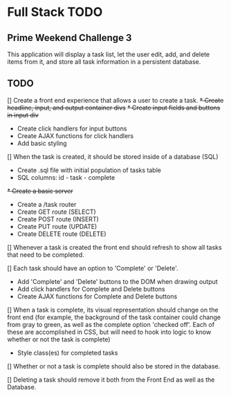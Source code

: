 # Full Stack TODO

## Prime Weekend Challenge 3

This application will display a task list, let the user edit, add, and delete items from it, and store all task information in a persistent database.

## TODO
[] Create a front end experience that allows a user to create a task.
~~* Create headline, input, and output container divs~~
~~* Create input fields and buttons in input div~~
* Create click handlers for input buttons
* Create AJAX functions for click handlers
* Add basic styling

[] When the task is created, it should be stored inside of a database (SQL)
* Create .sql file with initial population of tasks table
* SQL columns: id - task - complete

~~* Create a basic server~~
* Create a /task router
* Create GET route (SELECT)
* Create POST route (INSERT)
* Create PUT route (UPDATE)
* Create DELETE route (DELETE)

[] Whenever a task is created the front end should refresh to show all tasks that need to be completed.

[] Each task should have an option to 'Complete' or 'Delete'.
* Add 'Complete' and 'Delete' buttons to the DOM when drawing output
* Add click handlers for Complete and Delete buttons
* Create AJAX functions for Complete and Delete buttons

[] When a task is complete, its visual representation should change on the front end (for example, the background of the task container could change from gray to green, as well as the complete option 'checked off'. Each of these are accomplished in CSS, but will need to hook into logic to know whether or not the task is complete)
* Style class(es) for completed tasks

[] Whether or not a task is complete should also be stored in the database.

[] Deleting a task should remove it both from the Front End as well as the Database.